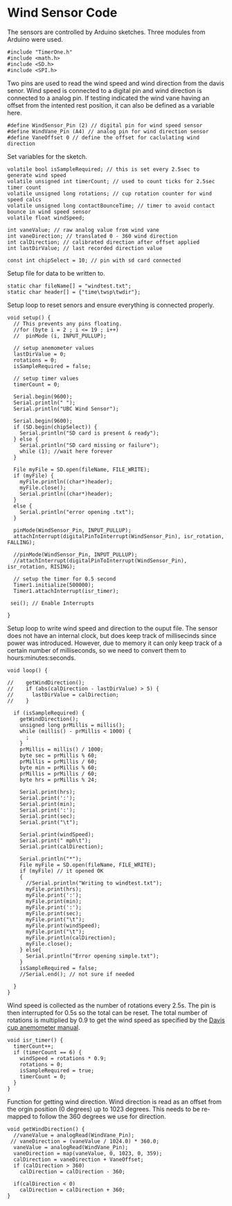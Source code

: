# Wind Sensor Code

The sensors are controlled by Arduino sketches. Three modules from Arduino were used. 

```
#include "TimerOne.h"
#include <math.h>
#include <SD.h>
#include <SPI.h>
```

Two pins are used to read the wind speed and wind direction from the davis senor. Wind speed is connected to a digital pin and wind direction is connected to a analog pin. If testing indicated the wind vane having an offset from the intented rest position, it can also be defined as a variable here. 

```
#define WindSensor_Pin (2) // digital pin for wind speed sensor
#define WindVane_Pin (A4) // analog pin for wind direction sensor
#define VaneOffset 0 // define the offset for caclulating wind direction
```

Set variables for the sketch. 

```
volatile bool isSampleRequired; // this is set every 2.5sec to generate wind speed
volatile unsigned int timerCount; // used to count ticks for 2.5sec timer count
volatile unsigned long rotations; // cup rotation counter for wind speed calcs
volatile unsigned long contactBounceTime; // timer to avoid contact bounce in wind speed sensor
volatile float windSpeed;

int vaneValue; // raw analog value from wind vane
int vaneDirection; // translated 0 - 360 wind direction
int calDirection; // calibrated direction after offset applied
int lastDirValue; // last recorded direction value

const int chipSelect = 10; // pin with sd card connected
```

Setup file for data to be written to. 

```
static char fileName[] = "windtest.txt";
static char header[] = {"time\twsp\twdir"};
```

Setup loop to reset senors and ensure everything is connected properly. 

```
void setup() {
  // This prevents any pins floating.
  //for (byte i = 2 ; i <= 19 ; i++)
  //  pinMode (i, INPUT_PULLUP);
    
  // setup anemometer values
  lastDirValue = 0;
  rotations = 0;
  isSampleRequired = false;

  // setup timer values
  timerCount = 0;

  Serial.begin(9600);
  Serial.println(" ");
  Serial.println("UBC Wind Sensor");

  Serial.begin(9600);
  if (SD.begin(chipSelect)) {
    Serial.println("SD card is present & ready");
  } else {
    Serial.println("SD card missing or failure");
    while (1); //wait here forever
  }

  File myFile = SD.open(fileName, FILE_WRITE);
  if (myFile) {
    myFile.println((char*)header);
    myFile.close();
    Serial.println((char*)header);
  }
  else {
    Serial.println("error opening .txt");
  }

  pinMode(WindSensor_Pin, INPUT_PULLUP);
  attachInterrupt(digitalPinToInterrupt(WindSensor_Pin), isr_rotation, FALLING);

  //pinMode(WindSensor_Pin, INPUT_PULLUP);
  //attachInterrupt(digitalPinToInterrupt(WindSensor_Pin), isr_rotation, RISING);

  // setup the timer for 0.5 second
  Timer1.initialize(500000);
  Timer1.attachInterrupt(isr_timer);

 sei(); // Enable Interrupts

}
```
Setup loop to write wind speed and direction to the ouput file. The sensor does not have an internal clock, but does keep track of millisecinds since power was introduced. However, due to memory it can only keep track of a certain number of milliseconds, so we need to convert them to hours:minutes:seconds.

```
void loop() {

//    getWindDirection();
//    if (abs(calDirection - lastDirValue) > 5) {
//      lastDirValue = calDirection;
//    }
  
  if (isSampleRequired) {
    getWindDirection();
    unsigned long prMillis = millis();
    while (millis() - prMillis < 1000) {
      ;
    }
    prMillis = millis() / 1000;
    byte sec = prMillis % 60;
    prMillis = prMillis / 60;
    byte min = prMillis % 60;
    prMillis = prMillis / 60;
    byte hrs = prMillis % 24;

    Serial.print(hrs);
    Serial.print(':');
    Serial.print(min);
    Serial.print(':');
    Serial.print(sec);
    Serial.print("\t");

    Serial.print(windSpeed);
    Serial.print(" mph\t");
    Serial.print(calDirection);
  
    Serial.println("*");
    File myFile = SD.open(fileName, FILE_WRITE);
    if (myFile) // it opened OK
    {
      //Serial.println("Writing to windtest.txt");
      myFile.print(hrs);
      myFile.print(':');
      myFile.print(min);
      myFile.print(':');
      myFile.print(sec);
      myFile.print("\t");
      myFile.print(windSpeed);
      myFile.print("\t");
      myFile.println(calDirection);
      myFile.close();
    } else{
      Serial.println("Error opening simple.txt");
    }
    isSampleRequired = false;
    //Serial.end(); // not sure if needed

  }
}
```
Wind speed is collected as the number of rotations every 2.5s. The pin is then interrupted for 0.5s so the total can be reset. The total number of rotations is multiplied by 0.9 to get the wind speed as specified by the [Davis cup anemometer manual](https://cdn.shopify.com/s/files/1/0515/5992/3873/files/6410_SS.pdf). 
```
void isr_timer() {
  timerCount++;
  if (timerCount == 6) {
    windSpeed = rotations * 0.9;
    rotations = 0;
    isSampleRequired = true;
    timerCount = 0;
  }
}
```
Function for getting wind direction. Wind direction is read as an offset from the orgin position (0 degrees) up to 1023 degrees. This needs to be re-mapped to follow the 360 degrees we use for direction. 
```
void getWindDirection() {
  //vaneValue = analogRead(WindVane_Pin); 
 // vaneDirection = (vaneValue / 1024.0) * 360.0;
  vaneValue = analogRead(WindVane_Pin);
  vaneDirection = map(vaneValue, 0, 1023, 0, 359);
  calDirection = vaneDirection + VaneOffset;
  if (calDirection > 360)
    calDirection = calDirection - 360;

  if(calDirection < 0)
    calDirection = calDirection + 360;
}
```


